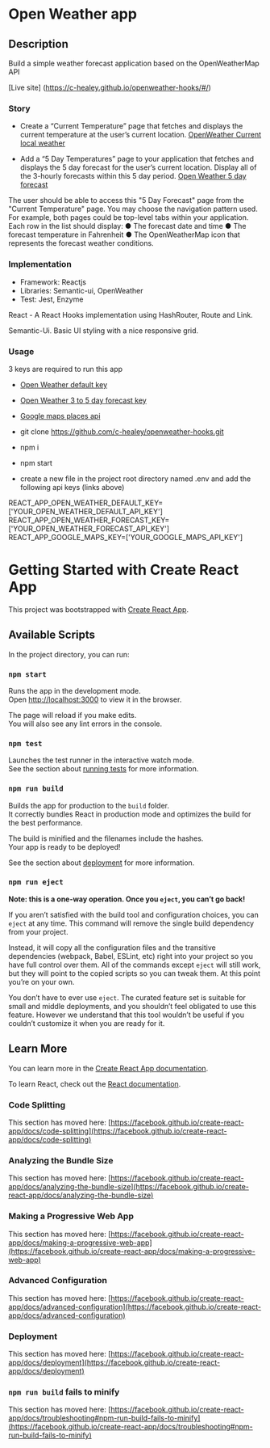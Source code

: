 #  Open Weather app

## Description

Build a simple weather forecast application based on the OpenWeatherMap API

[Live site] (https://c-healey.github.io/openweather-hooks/#/)

### Story

-  Create a “Current Temperature” page that fetches and displays the current temperature
at the user’s current location. [OpenWeather Current local weather](https://www.openweathermap.org/current)

-  Add a “5 Day Temperatures” page to your application that fetches and displays the 5 day
forecast for the user’s current location. Display all of the 3-hourly forecasts within this 5
day period. [Open Weather 5 day forecast](https://www.openweathermap.org/forecast5)

The user should be able to access this "5 Day Forecast" page from the "Current
Temperature" page. You may choose the navigation pattern used. For example, both
pages could be top-level tabs within your application.
Each row in the list should display:
● The forecast date and time
● The forecast temperature in Fahrenheit
● The OpenWeatherMap icon that represents the forecast weather conditions.

### Implementation

- Framework: Reactjs
- Libraries: Semantic-ui, OpenWeather
- Test: Jest, Enzyme

React - A React Hooks implementation using HashRouter, Route and Link.

Semantic-Ui. Basic UI styling with a nice responsive grid.


### Usage

3 keys are required to run this app
-  [Open Weather default key](https://openweathermap.org/full-price#current)
-  [Open Weather 3 to 5 day forecast key](https://openweathermap.org/price)
-  [Google maps places api](https://console.developers.google.com/)


-  git clone https://github.com/c-healey/openweather-hooks.git
-  npm i
-  npm start
-  create a new file in the project root directory named .env and add the following api keys (links above)

REACT_APP_OPEN_WEATHER_DEFAULT_KEY=['YOUR_OPEN_WEATHER_DEFAULT_API_KEY']
REACT_APP_OPEN_WEATHER_FORECAST_KEY=['YOUR_OPEN_WEATHER_FORECAST_API_KEY']
REACT_APP_GOOGLE_MAPS_KEY=['YOUR_GOOGLE_MAPS_API_KEY']

# Getting Started with Create React App

This project was bootstrapped with [Create React App](https://github.com/facebook/create-react-app).

## Available Scripts

In the project directory, you can run:

### `npm start`

Runs the app in the development mode.\
Open [http://localhost:3000](http://localhost:3000) to view it in the browser.

The page will reload if you make edits.\
You will also see any lint errors in the console.

### `npm test`

Launches the test runner in the interactive watch mode.\
See the section about [running tests](https://facebook.github.io/create-react-app/docs/running-tests) for more information.

### `npm run build`

Builds the app for production to the `build` folder.\
It correctly bundles React in production mode and optimizes the build for the best performance.

The build is minified and the filenames include the hashes.\
Your app is ready to be deployed!

See the section about [deployment](https://facebook.github.io/create-react-app/docs/deployment) for more information.

### `npm run eject`

**Note: this is a one-way operation. Once you `eject`, you can’t go back!**

If you aren’t satisfied with the build tool and configuration choices, you can `eject` at any time. This command will remove the single build dependency from your project.

Instead, it will copy all the configuration files and the transitive dependencies (webpack, Babel, ESLint, etc) right into your project so you have full control over them. All of the commands except `eject` will still work, but they will point to the copied scripts so you can tweak them. At this point you’re on your own.

You don’t have to ever use `eject`. The curated feature set is suitable for small and middle deployments, and you shouldn’t feel obligated to use this feature. However we understand that this tool wouldn’t be useful if you couldn’t customize it when you are ready for it.

## Learn More

You can learn more in the [Create React App documentation](https://facebook.github.io/create-react-app/docs/getting-started).

To learn React, check out the [React documentation](https://reactjs.org/).

### Code Splitting

This section has moved here: [https://facebook.github.io/create-react-app/docs/code-splitting](https://facebook.github.io/create-react-app/docs/code-splitting)

### Analyzing the Bundle Size

This section has moved here: [https://facebook.github.io/create-react-app/docs/analyzing-the-bundle-size](https://facebook.github.io/create-react-app/docs/analyzing-the-bundle-size)

### Making a Progressive Web App

This section has moved here: [https://facebook.github.io/create-react-app/docs/making-a-progressive-web-app](https://facebook.github.io/create-react-app/docs/making-a-progressive-web-app)

### Advanced Configuration

This section has moved here: [https://facebook.github.io/create-react-app/docs/advanced-configuration](https://facebook.github.io/create-react-app/docs/advanced-configuration)

### Deployment

This section has moved here: [https://facebook.github.io/create-react-app/docs/deployment](https://facebook.github.io/create-react-app/docs/deployment)

### `npm run build` fails to minify

This section has moved here: [https://facebook.github.io/create-react-app/docs/troubleshooting#npm-run-build-fails-to-minify](https://facebook.github.io/create-react-app/docs/troubleshooting#npm-run-build-fails-to-minify)
